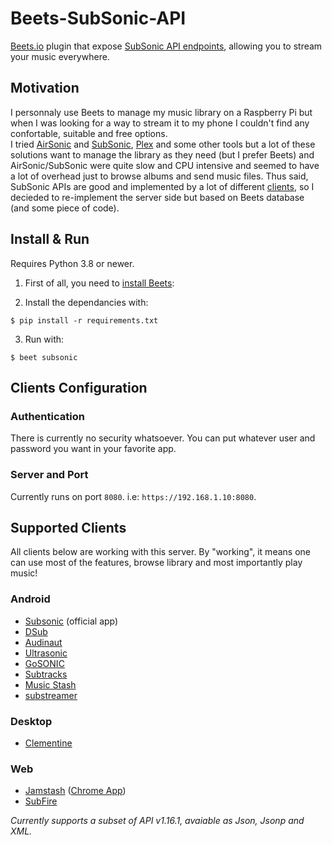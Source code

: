 # Beets-SubSonic-API

[Beets.io](https://beets.io) plugin that expose [SubSonic API endpoints](http://www.subsonic.org/pages/api.jsp), allowing you to stream your music everywhere.

## Motivation

I personnaly use Beets to manage my music library on a Raspberry Pi but when I was looking for a way to stream it to my phone I couldn't find any confortable, suitable and free options.  
I tried [AirSonic](https://airsonic.github.io) and [SubSonic](http://www.subsonic.org), [Plex](https://www.plex.tv) and some other tools but a lot of these solutions want to manage the library as they need (but I prefer Beets) and AirSonic/SubSonic were quite slow and CPU intensive and seemed to have a lot of overhead just to browse albums and send music files. Thus said, SubSonic APIs are good and implemented by a lot of different [clients](#supported-clients), so I decieded to re-implement the server side but based on Beets database (and some piece of code).

## Install & Run

Requires Python 3.8 or newer.

1) First of all, you need to [install Beets](https://beets.readthedocs.io/en/stable/guides/main.html):

2) Install the dependancies with:

```
$ pip install -r requirements.txt
```

3) Run with:

```
$ beet subsonic
```

## Clients Configuration

### Authentication

There is currently no security whatsoever. You can put whatever user and password you want in your favorite app.

### Server and Port

Currently runs on port `8080`. i.e: `https://192.168.1.10:8080`.

## Supported Clients

All clients below are working with this server. By "working", it means one can use most of the features, browse library and most importantly play music!

### Android

- [Subsonic](https://play.google.com/store/apps/details?id=net.sourceforge.subsonic.androidapp) (official app)
- [DSub](https://play.google.com/store/apps/details?id=github.daneren2005.dsub)
- [Audinaut](https://play.google.com/store/apps/details?id=net.nullsum.audinaut)
- [Ultrasonic](https://play.google.com/store/apps/details?id=org.moire.ultrasonic)
- [GoSONIC](https://play.google.com/store/apps/details?id=com.readysteadygosoftware.gosonic)
- [Subtracks](https://play.google.com/store/apps/details?id=com.subtracks)
- [Music Stash](https://play.google.com/store/apps/details?id=com.ghenry22.mymusicstash)
- [substreamer](https://play.google.com/store/apps/details?id=com.ghenry22.substream2)

### Desktop

- [Clementine](https://www.clementine-player.org)

### Web

- [Jamstash](http://jamstash.com) ([Chrome App](https://chrome.google.com/webstore/detail/jamstash/jccdpflnecheidefpofmlblgebobbloc))
- [SubFire](http://subfireplayer.net)

_Currently supports a subset of API v1.16.1, avaiable as Json, Jsonp and XML._
